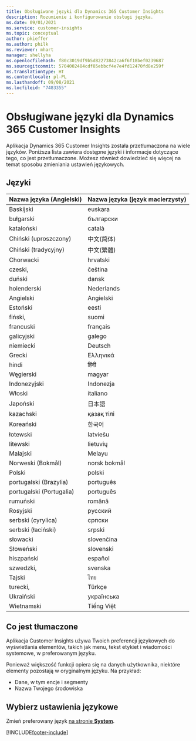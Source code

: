 ```yaml
---
title: Obsługiwane języki dla Dynamics 365 Customer Insights
description: Rozumienie i konfigurowanie obsługi języka.
ms.date: 09/01/2021
ms.service: customer-insights
ms.topic: conceptual
author: pkieffer
ms.author: philk
ms.reviewer: mhart
manager: shellyha
ms.openlocfilehash: f80c3019df9b5d82273842ca6f6f18bef0239687
ms.sourcegitcommit: 5704002484cdf85ebbcf4e7e4fd12470fd8e259f
ms.translationtype: HT
ms.contentlocale: pl-PL
ms.lasthandoff: 09/08/2021
ms.locfileid: "7483355"
---
```

# <a name="supported-languages-for-dynamics-365-customer-insights"></a>Obsługiwane języki dla Dynamics 365 Customer Insights

Aplikacja Dynamics 365 Customer Insights została przetłumaczona na wiele języków. Poniższa lista zawiera dostępne języki i informacje dotyczące tego, co jest przetłumaczone. Możesz również dowiedzieć się więcej na temat sposobu zmieniania ustawień językowych. 

## <a name="languages"></a>Języki

| Nazwa języka (Angielski)|  Nazwa języka (język macierzysty) |
| ------------- | ------------- |
| Baskijski | euskara |
| bułgarski | български |
| kataloński | català |
| Chiński (uproszczony) | 中文(简体) |
| Chiński (tradycyjny) | 中文(繁體) |
| Chorwacki | hrvatski |
| czeski, | čeština |
| duński | dansk |
| holenderski | Nederlands |
| Angielski | Angielski |
| Estoński | eesti |
| fiński, | suomi |
| francuski | français |
| galicyjski | galego |
| niemiecki | Deutsch |
| Grecki | Ελληνικά |
| hindi | हिंदी |
| Węgierski | magyar |
| Indonezyjski | Indonezja |
| Włoski | italiano |
| Japoński | 日本語 |
| kazachski | қазақ тілі |
| Koreański | 한국어 |
| łotewski | latviešu |
| litewski | lietuvių |
| Malajski | Melayu |
| Norweski (Bokmål) | norsk bokmål |
| Polski | polski |
| portugalski (Brazylia) | português |
| portugalski (Portugalia) | português |
| rumuński | română |
| Rosyjski | pусский |
| serbski (cyrylica) | српски |
| serbski (łaciński) | srpski |
| słowacki | slovenčina |
| Słoweński | slovenski |
| hiszpański | español |
| szwedzki, | svenska |
| Tajski | ไทย |
| turecki, | Türkçe |
| Ukraiński | українська |
| Wietnamski | Tiếng Việt |

## <a name="whats-translated"></a>Co jest tłumaczone

Aplikacja Customer Insights używa Twoich preferencji językowych do wyświetlania elementów, takich jak menu, tekst etykiet i wiadomości systemowe, w preferowanym języku.

Ponieważ większość funkcji opiera się na danych użytkownika, niektóre elementy pozostają w oryginalnym języku. Na przykład:

- Dane, w tym encje i segmenty
- Nazwa Twojego środowiska

## <a name="choose-your-language-settings"></a>Wybierz ustawienia językowe  

Zmień preferowany język [na stronie **System**](system.md).


[!INCLUDE[footer-include](../includes/footer-banner.md)]